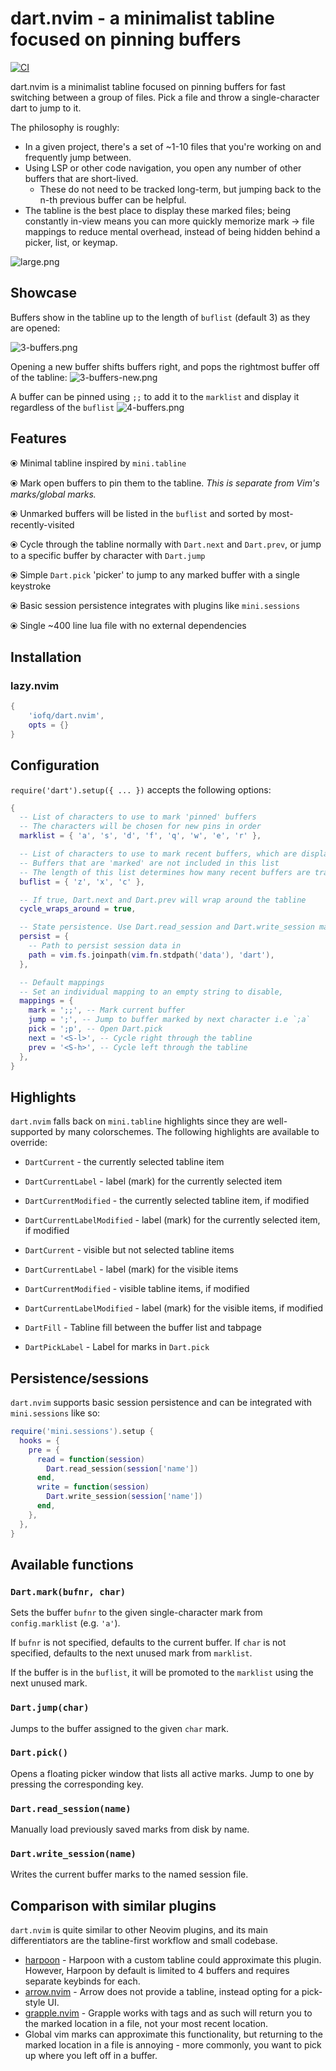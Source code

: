 # dart.nvim - a minimalist tabline focused on pinning buffers
[![CI](https://github.com/iofq/dart.nvim/actions/workflows/main.yaml/badge.svg)](https://github.com/iofq/dart.nvim/actions/workflows/main.yaml)

dart.nvim is a minimalist tabline focused on pinning buffers for fast switching between a group of files. Pick a file and throw a single-character dart to jump to it.

The philosophy is roughly:
- In a given project, there's a set of ~1-10 files that you're working on and frequently jump between.
- Using LSP or other code navigation, you open any number of other buffers that are short-lived.
  - These do not need to be tracked long-term, but jumping back to the n-th previous buffer can be helpful.
- The tabline is the best place to display these marked files; being constantly in-view means you can more quickly memorize mark -> file mappings to reduce mental overhead, instead of being hidden behind a picker, list, or keymap.

![large.png](https://github.com/user-attachments/assets/5ca4bb2f-ef67-4c75-8b2c-68904ede875c)


## Showcase

Buffers show in the tabline up to the length of `buflist` (default 3) as they are opened:

![3-buffers.png](https://github.com/user-attachments/assets/da0a595b-9779-4eea-8845-2af2a54092e2)


Opening a new buffer shifts buffers right, and pops the rightmost buffer off of the tabline:
![3-buffers-new.png](https://github.com/user-attachments/assets/92559642-d1a5-4e2a-96a9-141c3e592856)

A buffer can be pinned using `;;` to add it to the `marklist` and display it regardless of the `buflist`
![4-buffers.png](https://github.com/user-attachments/assets/ee58370a-1856-4c70-9ba1-b065baaf4a5f)


## Features

⦿  Minimal tabline inspired by `mini.tabline`

⦿  Mark open buffers to pin them to the tabline. _This is separate from Vim's marks/global marks._

⦿  Unmarked buffers will be listed in the `buflist` and sorted by most-recently-visited

⦿  Cycle through the tabline normally with `Dart.next` and `Dart.prev`, or jump to a specific buffer by character with `Dart.jump`

⦿  Simple `Dart.pick` 'picker' to jump to any marked buffer with a single keystroke

⦿  Basic session persistence integrates with plugins like `mini.sessions`

⦿  Single ~400 line lua file with no external dependencies

## Installation

### lazy.nvim
```lua
{
    'iofq/dart.nvim',
    opts = {}
}
````

## Configuration

`require('dart').setup({ ... })` accepts the following options:

```lua
{
  -- List of characters to use to mark 'pinned' buffers
  -- The characters will be chosen for new pins in order
  marklist = { 'a', 's', 'd', 'f', 'q', 'w', 'e', 'r' },

  -- List of characters to use to mark recent buffers, which are displayed first (left) in the tabline
  -- Buffers that are 'marked' are not included in this list
  -- The length of this list determines how many recent buffers are tracked
  buflist = { 'z', 'x', 'c' },

  -- If true, Dart.next and Dart.prev will wrap around the tabline
  cycle_wraps_around = true,

  -- State persistence. Use Dart.read_session and Dart.write_session manually
  persist = {
    -- Path to persist session data in
    path = vim.fs.joinpath(vim.fn.stdpath('data'), 'dart'),
  },

  -- Default mappings
  -- Set an individual mapping to an empty string to disable,
  mappings = {
    mark = ';;', -- Mark current buffer
    jump = ';', -- Jump to buffer marked by next character i.e `;a`
    pick = ';p', -- Open Dart.pick
    next = '<S-l>', -- Cycle right through the tabline
    prev = '<S-h>', -- Cycle left through the tabline
  },
}
```

## Highlights
`dart.nvim` falls back on `mini.tabline` highlights since they are well-supported by many colorschemes. The following highlights are available to override:

- `DartCurrent` - the currently selected tabline item
- `DartCurrentLabel` - label (mark) for the currently selected item
- `DartCurrentModified` - the currently selected tabline item, if modified
- `DartCurrentLabelModified` - label (mark) for the currently selected item, if modified

- `DartCurrent` - visible but not selected tabline items
- `DartCurrentLabel` - label (mark) for the visible items
- `DartCurrentModified` - visible tabline items, if modified
- `DartCurrentLabelModified` - label (mark) for the visible items, if modified

- `DartFill` - Tabline fill between the buffer list and tabpage
- `DartPickLabel` - Label for marks in `Dart.pick`


## Persistence/sessions
`dart.nvim` supports basic session persistence and can be integrated with `mini.sessions` like so:

```lua
require('mini.sessions').setup {
  hooks = {
    pre = {
      read = function(session)
        Dart.read_session(session['name'])
      end,
      write = function(session)
        Dart.write_session(session['name'])
      end,
    },
  },
}
```

## Available functions

### `Dart.mark(bufnr, char)`

Sets the buffer `bufnr` to the given single-character mark from `config.marklist` (e.g. `'a'`).

If `bufnr` is not specified, defaults to the current buffer.
If `char` is not specified, defaults to the next unused mark from `marklist`.

If the buffer is in the `buflist`, it will be promoted to the `marklist` using the next unused mark.

### `Dart.jump(char)`

Jumps to the buffer assigned to the given `char` mark.

### `Dart.pick()`

Opens a floating picker window that lists all active marks. Jump to one by pressing the corresponding key.

### `Dart.read_session(name)`

Manually load previously saved marks from disk by name.

### `Dart.write_session(name)`

Writes the current buffer marks to the named session file.

## Comparison with similar plugins

`dart.nvim` is quite similar to other Neovim plugins, and its main differentiators are the tabline-first workflow and small codebase.

- [harpoon](https://github.com/ThePrimeagen/harpoon/tree/harpoon2) - Harpoon with a custom tabline could approximate this plugin. However, Harpoon by default is limited to 4 buffers and requires separate keybinds for each.
- [arrow.nvim](https://github.com/otavioschwanck/arrow.nvim) - Arrow does not provide a tabline, instead opting for a pick-style UI.
- [grapple.nvim](https://github.com/cbochs/grapple.nvim) - Grapple works with tags and as such will return you to the marked location in a file, not your most recent location.
- Global vim marks can approximate this functionality, but returning to the marked location in a file is annoying - more commonly, you want to pick up where you left off in a buffer.
